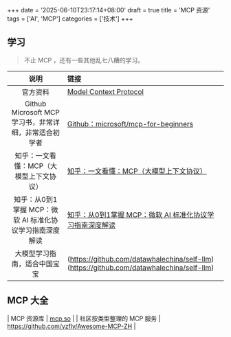 +++
date = '2025-06-10T23:17:14+08:00'
draft = true
title = 'MCP 资源'
tags = ['AI', 'MCP']
categories = ['技术']
+++

## 学习

> 不止 MCP ，还有一些其他乱七八糟的学习。

| 说明 | 链接 |
| :---: | :--- |
| 官方资料 | [Model Context Protocol](https://zhuanlan.zhihu.com/p/27327515233) | 
| Github Microsoft MCP 学习书，非常详细，非常适合初学者 | [Github：microsoft/mcp-for-beginners](https://github.com/microsoft/mcp-for-beginners) |
| 知乎：一文看懂：MCP（大模型上下文协议） | [知乎：一文看懂：MCP（大模型上下文协议）](https://zhuanlan.zhihu.com/p/27327515233) |
| 知乎：从0到1掌握 MCP：微软 AI 标准化协议学习指南深度解读 | [知乎：从0到1掌握 MCP：微软 AI 标准化协议学习指南深度解读](https://zhuanlan.zhihu.com/p/1914634098984615970) |
| 大模型学习指南，适合中国宝宝 | (https://github.com/datawhalechina/self-llm)(https://github.com/datawhalechina/self-llm) |


## MCP 大全
| MCP 资源库 | [mcp.so](mcp.so) |
| 社区按类型整理的 MCP 服务 | https://github.com/yzfly/Awesome-MCP-ZH |

